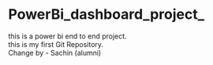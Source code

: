 # PowerBi_dashboard_project_
this is a power bi end to end project.
<br>
this is my first Git Repository.
<br>
Change by - Sachin (alumni)

